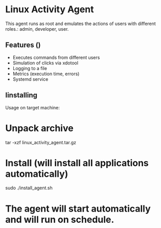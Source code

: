 # Linux Activity Agent

This agent runs as root and emulates the actions of users with different roles.: admin, developer, user.


## Features ()
- Executes commands from different users
- Simulation of clicks via xdotool
- Logging to a file
- Metrics (execution time, errors)
- Systemd service

## Iinstalling

Usage on target machine:
# Unpack archive
tar -xzf linux_activity_agent.tar.gz

# Install (will install all applications automatically)
sudo ./install_agent.sh

# The agent will start automatically and will run on schedule.

